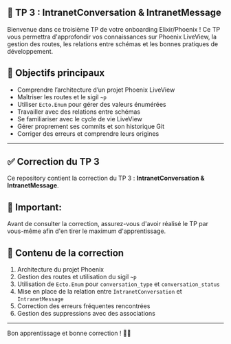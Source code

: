 ## 🚀 TP 3 : IntranetConversation & IntranetMessage

Bienvenue dans ce troisième TP de votre onboarding Elixir/Phoenix ! Ce TP vous permettra d'approfondir vos connaissances sur Phoenix LiveView, la gestion des routes, les relations entre schémas et les bonnes pratiques de développement.

## 🎯 Objectifs principaux

- Comprendre l’architecture d’un projet Phoenix LiveView
- Maîtriser les routes et le sigil `~p`
- Utiliser `Ecto.Enum` pour gérer des valeurs énumérées
- Travailler avec des relations entre schémas
- Se familiariser avec le cycle de vie LiveView
- Gérer proprement ses commits et son historique Git
- Corriger des erreurs et comprendre leurs origines

---

## ✅ Correction du TP 3

Ce repository contient la correction du TP 3 : **IntranetConversation & IntranetMessage**. 

## 📌 Important:
  Avant de consulter la correction, assurez-vous d'avoir réalisé le TP par vous-même afin d'en tirer le maximum d'apprentissage.

## 📂 Contenu de la correction

1. Architecture du projet Phoenix
2. Gestion des routes et utilisation du sigil `~p`
3. Utilisation de `Ecto.Enum` pour `conversation_type` et `conversation_status`
4. Mise en place de la relation entre `IntranetConversation` et `IntranetMessage`
5. Correction des erreurs fréquentes rencontrées
6. Gestion des suppressions avec des associations

---

Bon apprentissage et bonne correction ! 🚀🔥
